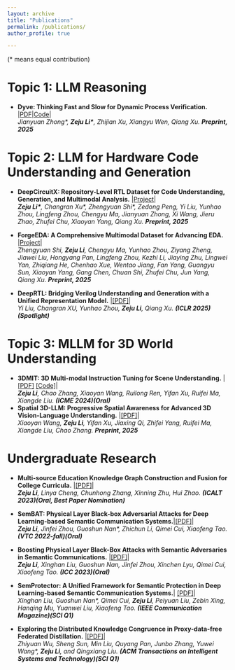 ```yaml
---
layout: archive
title: "Publications"
permalink: /publications/
author_profile: true

---
```

(* means equal contribution)
# **Topic 1: LLM Reasoning**
- **Dyve: Thinking Fast and Slow for Dynamic Process Verification.**  |[PDF](https://arxiv.org/abs/2502.11157)|[Code](https://github.com/staymylove/Dyve)| <br>
  <tiny><em>Jianyuan Zhong*, <strong>Zeju Li*</strong>, Zhijian Xu, Xiangyu Wen, Qiang Xu.</em></tiny>
  <tiny><em><strong>Preprint, 2025</strong></em></tiny>

# **Topic 2: LLM for Hardware Code Understanding and Generation**
- **DeepCircuitX: Repository-Level RTL Dataset for Code Understanding, Generation, and Multimodal Analysis.**  |[Project](https://zeju.gitbook.io/lcm-team)| <br>
  <tiny><em><strong>Zeju Li*</strong>, Changran Xu*, Zhengyuan Shi*, Zedong Peng, Yi Liu, Yunhao Zhou, Lingfeng Zhou, Chengyu Ma, Jianyuan Zhong, Xi Wang, Jieru Zhao, Zhufei Chu, Xiaoyan Yang, Qiang Xu.</em></tiny>
  <tiny><em><strong>Preprint, 2025</strong></em></tiny>

- **ForgeEDA: A Comprehensive Multimodal Dataset for Advancing EDA.**  |[Project](https://zeju.gitbook.io/lcm-team/forgeeda)| <br>
  <tiny><em>Zhengyuan Shi, <strong>Zeju Li</strong>, Chengyu Ma, Yunhao Zhou, Ziyang Zheng, Jiawei Liu, Hongyang Pan, Lingfeng Zhou, Kezhi Li, Jiaying Zhu, Lingwei Yan, Zhiqiang He, Chenhao Xue, Wentao Jiang, Fan Yang, Guangyu Sun, Xiaoyan Yang, Gang Chen, Chuan Shi, Zhufei Chu, Jun Yang, Qiang Xu. </em></tiny>
  <tiny><em><strong>Preprint, 2025</strong></em></tiny>

- **DeepRTL: Bridging Verilog Understanding and Generation with a Unified Representation Model.**  |[[PDF]](https://openreview.net/forum?id=2hcfoCHKoB)| <br>
  <tiny><em>Yi Liu, Changran XU, Yunhao Zhou, <strong>Zeju Li</strong>, Qiang Xu. </em></tiny>
  <tiny><em><strong>(ICLR 2025)(Spotlight)</strong></em></tiny>

  
# **Topic 3: MLLM for 3D World Understanding**

- **3DMIT: 3D Multi-modal Instruction Tuning for Scene Understanding.**  |[[PDF]](https://arxiv.org/abs/2401.03201) [[Code]](https://github.com/staymylove/3DMIT)| <br>
  <tiny><em><strong>Zeju Li</strong>, Chao Zhang, Xiaoyan Wang, Ruilong Ren, Yifan Xu, Ruifei Ma, Xiangde Liu. </em></tiny>
  <tiny><em><strong>(ICME 2024)(Oral)</strong></em></tiny>
- **Spatial 3D-LLM: Progressive Spatial Awareness for Advanced 3D Vision-Language Understanding.**  |[[PDF]](https://openreview.net/forum?id=2hcfoCHKoB)| <br>
  <tiny><em>Xiaoyan Wang, <strong>Zeju Li</strong>, Yifan Xu, Jiaxing Qi, Zhifei Yang, Ruifei Ma, Xiangde Liu, Chao Zhang. </em></tiny>
  <tiny><em><strong>Preprint, 2025</strong></em></tiny>



  

# **Undergraduate Research**


- **Multi-source Education Knowledge Graph Construction and Fusion for College Curricula.**  |[[PDF]](https://ieeexplore.ieee.org/document/10328183)|  <br>
  <tiny><em><strong>Zeju Li</strong>, Linya Cheng, Chunhong Zhang, Xinning Zhu, Hui Zhao.</em></tiny>
  <tiny><em><strong>(ICALT 2023)(Oral, Best Paper Nomination)</strong></em></tiny>

- **SemBAT: Physical Layer Black-box Adversarial Attacks for Deep Learning-based Semantic Communication Systems.**|[[PDF]](https://ieeexplore.ieee.org/document/10012766)|  <br>
  <tiny><em><strong>Zeju Li</strong>, Jinfei Zhou, Guoshun Nan*, Zhichun Li, Qimei Cui, Xiaofeng Tao.</em></tiny>
  <tiny><em><strong>(VTC 2022-fall)(Oral)</strong></em></tiny>

- **Boosting Physical Layer Black-Box Attacks with Semantic Adversaries in Semantic Communications.**  |[[PDF]](https://ieeexplore.ieee.org/document/10278790)| <br>
  <tiny><em><strong>Zeju Li</strong>, Xinghan Liu, Guoshun Nan, Jinfei Zhou, Xinchen Lyu, Qimei Cui, Xiaofeng Tao.</em></tiny>
  <tiny><em><strong>(ICC 2023)(Oral)</strong></em></tiny>

  
- **SemProtector: A Unified Framework for Semantic Protection in Deep Learning-based Semantic Communication Systems.**|  [[PDF]](https://ieeexplore.ieee.org/document/10328183)|  <br>
  <tiny><em>Xinghan Liu, Guoshun Nan*, Qimei Cui, <strong>Zeju Li</strong>, Peiyuan Liu, Zebin Xing, Hanqing Mu, Yuanwei Liu, Xiaofeng Tao.</em></tiny>
  <tiny><em><strong>(IEEE Communication Magazine)(SCI Q1)</strong></em></tiny>

- **Exploring the Distributed Knowledge Congruence in Proxy-data-free Federated Distillation.** |[[PDF]](https://arxiv.org/abs/2204.07028)| <br>
  <tiny><em>Zhiyuan Wu, Sheng Sun, Min Liu, Quyang Pan, Junbo Zhang, Yuwei Wang*, <strong>Zeju Li</strong>, and Qingxiang Liu.</em></tiny>
  <tiny><em><strong>(ACM Transactions on Intelligent Systems and Technology)(SCI Q1)</strong></em></tiny>

